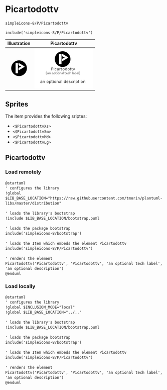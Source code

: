 # Picartodottv


```text
simpleicons-8/P/Picartodottv
```

```text
include('simpleicons-8/P/Picartodottv')
```



| Illustration | Picartodottv |
| :---: | :---: |
| ![illustration for Illustration](../../simpleicons-8/P/Picartodottv.png) | ![illustration for Picartodottv](../../simpleicons-8/P/Picartodottv.Local.png) |



## Sprites
The item provides the following sriptes:

- `<$PicartodottvXs>`
- `<$PicartodottvSm>`
- `<$PicartodottvMd>`
- `<$PicartodottvLg>`





## Picartodottv

### Load remotely
```plantuml
@startuml
' configures the library
!global $LIB_BASE_LOCATION="https://raw.githubusercontent.com/tmorin/plantuml-libs/master/distribution"

' loads the library's bootstrap
!include $LIB_BASE_LOCATION/bootstrap.puml

' loads the package bootstrap
include('simpleicons-8/bootstrap')

' loads the Item which embeds the element Picartodottv
include('simpleicons-8/P/Picartodottv')

' renders the element
Picartodottv('Picartodottv', 'Picartodottv', 'an optional tech label', 'an optional description')
@enduml
```

### Load locally
```plantuml
@startuml
' configures the library
!global $INCLUSION_MODE="local"
!global $LIB_BASE_LOCATION="../.."

' loads the library's bootstrap
!include $LIB_BASE_LOCATION/bootstrap.puml

' loads the package bootstrap
include('simpleicons-8/bootstrap')

' loads the Item which embeds the element Picartodottv
include('simpleicons-8/P/Picartodottv')

' renders the element
Picartodottv('Picartodottv', 'Picartodottv', 'an optional tech label', 'an optional description')
@enduml
```

